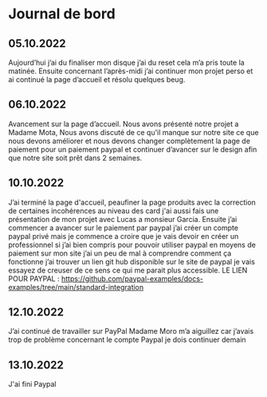 # Journal de bord

## 05.10.2022
Aujourd’hui j’ai du finaliser mon disque j’ai du reset cela m’a pris toute la matinée. Ensuite concernant l’après-midi j’ai continuer mon projet perso et ai continué la page d’accueil et résolu quelques beug.

## 06.10.2022
Avancement sur la page d’accueil. Nous avons présenté notre projet a Madame Mota, Nous avons discuté de ce qu'il manque sur notre site ce que nous devons améliorer et nous devons changer complètement la page de paiement pour un paiement paypal et continuer d’avancer sur le design afin que notre site soit prêt dans 2 semaines.

## 10.10.2022
J’ai terminé la page d'accueil, peaufiner la page produits avec la correction de certaines incohérences au niveau des card j'ai aussi fais une présentation de mon projet avec Lucas a monsieur Garcia. Ensuite j’ai commencer a avancer sur le paiement par paypal j’ai créer un compte paypal privé mais je commence a croire que je vais devoir en créer un professionnel si j’ai bien compris pour pouvoir utiliser paypal en moyens de paiement sur mon site j’ai un peu de mal à comprendre comment ça fonctionne j’ai trouver un lien git hub disponible sur le site de paypal je vais essayez de creuser de ce sens ce qui me parait plus accessible.
LE LIEN POUR PAYPAL : https://github.com/paypal-examples/docs-examples/tree/main/standard-integration

## 12.10.2022
J’ai continué de travailler sur PayPal Madame Moro m’a aiguillez car j’avais trop de problème concernant le compte Paypal je dois continuer demain

## 13.10.2022
J'ai fini Paypal
